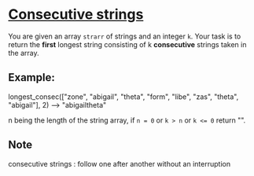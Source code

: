 # [Consecutive strings](https://www.codewars.com/kata/consecutive-strings "https://www.codewars.com/kata/56a5d994ac971f1ac500003e")

You are given an array `strarr` of strings and an integer `k`. Your task is to return the **first** longest string
consisting of k **consecutive** strings taken in the array.

## Example:

longest_consec(["zone", "abigail", "theta", "form", "libe", "zas", "theta", "abigail"], 2) --> "abigailtheta"

n being the length of the string array, if `n = 0` or `k > n` or `k <= 0` return "".

## Note
consecutive strings : follow one after another without an interruption